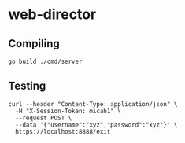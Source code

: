 # web-director

## Compiling

```bash
go build ./cmd/server

```

## Testing

```
curl --header "Content-Type: application/json" \
  -H "X-Session-Token: micah1" \
  --request POST \
  --data '{"username":"xyz","password":"xyz"}' \
  https://localhost:8888/exit
```